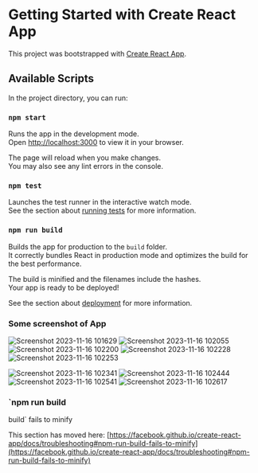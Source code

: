 # Getting Started with Create React App

This project was bootstrapped with [Create React App](https://github.com/facebook/create-react-app).

## Available Scripts

In the project directory, you can run:

### `npm start`

Runs the app in the development mode.\
Open [http://localhost:3000](http://localhost:3000) to view it in your browser.

The page will reload when you make changes.\
You may also see any lint errors in the console.

### `npm test`

Launches the test runner in the interactive watch mode.\
See the section about [running tests](https://facebook.github.io/create-react-app/docs/running-tests) for more information.

### `npm run build`

Builds the app for production to the `build` folder.\
It correctly bundles React in production mode and optimizes the build for the best performance.

The build is minified and the filenames include the hashes.\
Your app is ready to be deployed!

See the section about [deployment](https://facebook.github.io/create-react-app/docs/deployment) for more information.
 ### Some screenshot of App
 

![Screenshot 2023-11-16 101629](https://github.com/abhimanyu12321/Shopping-app-frontend/assets/122272179/558223f2-1d42-479a-a71b-0cbd7d555c31)
![Screenshot 2023-11-16 102055](https://github.com/abhimanyu12321/Shopping-app-frontend/assets/122272179/98fc4b17-e1d9-485a-b471-e1318ac9d05b)
![Screenshot 2023-11-16 102200](https://github.com/abhimanyu12321/Shopping-app-frontend/assets/122272179/3b49b815-2efc-4f9f-b67d-a5aaeabed38a)
![Screenshot 2023-11-16 102228](https://github.com/abhimanyu12321/Shopping-app-frontend/assets/122272179/7abd7a26-a8b5-41af-922c-74218e877adb)
![Screenshot 2023-11-16 102253](https://github.com/abhimanyu12321/Shopping-app-frontend/assets/122272179/a5079c2c-156c-4176-baa4-f1334e44ae11)

![Screenshot 2023-11-16 102341](https://github.com/abhimanyu12321/Shopping-app-frontend/assets/122272179/be46b484-77f0-4ffb-ab40-d59602e64f2e)
![Screenshot 2023-11-16 102444](https://github.com/abhimanyu12321/Shopping-app-frontend/assets/122272179/d9e997d6-0e1a-45e9-88bd-d0d2113a1781)
![Screenshot 2023-11-16 102541](https://github.com/abhimanyu12321/Shopping-app-frontend/assets/122272179/db1b2c36-7918-459a-8038-ee776b6f16bb)
![Screenshot 2023-11-16 102617](https://github.com/abhimanyu12321/Shopping-app-frontend/assets/122272179/9545103a-922b-4dca-b5ca-3c70c4e1f408)

### `npm run build
 build` fails to minify

This section has moved here: [https://facebook.github.io/create-react-app/docs/troubleshooting#npm-run-build-fails-to-minify](https://facebook.github.io/create-react-app/docs/troubleshooting#npm-run-build-fails-to-minify)
